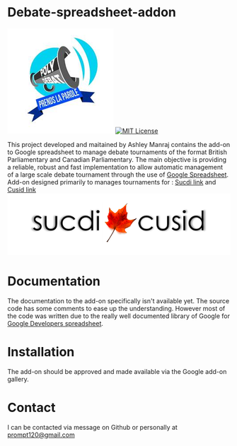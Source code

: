 # Debate-spreadsheet-addon

![PolyDebat Logo](docs/images/thumbnail.jpg?raw=true)
[![MIT License](https://img.shields.io/badge/license-MIT-blue.svg?style=flat)](http://choosealicense.com/licenses/mit/)

This project developed and maitained by Ashley Manraj contains the add-on to Google spreadsheet to manage debate tournaments of the format British Parliamentary and Canadian Parliamentary. The main objective is providing a reliable, robust and fast implementation to allow automatic management of a large scale debate tournament through the use of [Google Spreadsheet](https://docs.google.com/spreadsheets).
Add-on designed primarily to manages tournaments for :
[Sucdi link](http://sucdiblog.wix.com/sucdi) and [Cusid link](http://www.cusid.ca/)
![Sucdi/Cusid Logo](docs/images/sucdi_cusid.png?raw=true)

# Documentation
The documentation to the add-on specifically isn't available yet. The source code has some comments to ease up the understanding. However most of the code was written due to the really well documented library of Google for [Google Developers spreadsheet](https://developers.google.com/apps-script/reference/spreadsheet/).
# Installation
The add-on should be approved and made available via the Google add-on gallery.

# Contact
I can be contacted via message on Github or personally at prompt120@gmail.com

